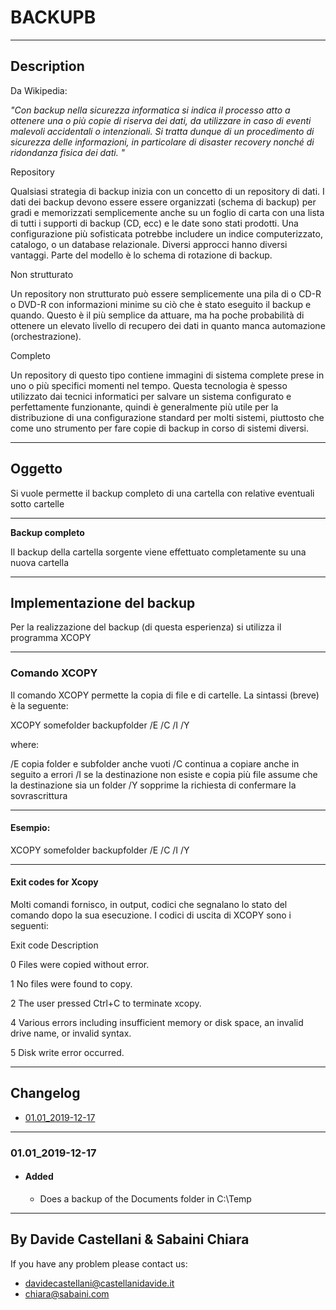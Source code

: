 # BACKUPB
---

## Description
Da Wikipedia:

*"Con backup nella sicurezza informatica si indica il processo atto a ottenere una o più copie di riserva dei dati, da utilizzare in caso di eventi malevoli accidentali o intenzionali. Si tratta dunque di un procedimento di sicurezza delle informazioni, in particolare di disaster recovery nonché di ridondanza fisica dei dati. "*

Repository

Qualsiasi strategia di backup inizia con un concetto di un repository di dati. I dati dei backup devono essere essere organizzati (schema di backup) per gradi e memorizzati semplicemente anche su un foglio di carta con una lista di tutti i supporti di backup (CD, ecc) e le date sono stati prodotti. Una configurazione più sofisticata potrebbe includere un indice computerizzato, catalogo, o un database relazionale. Diversi approcci hanno diversi vantaggi. Parte del modello è lo schema di rotazione di backup.

Non strutturato

Un repository non strutturato può essere semplicemente una pila di o CD-R o DVD-R con informazioni minime su ciò che è stato eseguito il backup e quando. Questo è il più semplice da attuare, ma ha poche probabilità di ottenere un elevato livello di recupero dei dati in quanto manca automazione (orchestrazione).

Completo

Un repository di questo tipo contiene immagini di sistema complete prese in uno o più specifici momenti nel tempo. Questa tecnologia è spesso utilizzato dai tecnici informatici per salvare un sistema configurato e perfettamente funzionante, quindi è generalmente più utile per la distribuzione di una configurazione standard per molti sistemi, piuttosto che come uno strumento per fare copie di backup in corso di sistemi diversi.

---
## Oggetto

Si vuole permette il backup completo di una cartella con relative eventuali sotto cartelle

---

**Backup completo**

Il backup della cartella sorgente viene effettuato completamente su una nuova cartella

---
## Implementazione del backup

Per la realizzazione del backup (di questa esperienza) si utilizza il programma XCOPY

---
### Comando XCOPY

Il comando XCOPY permette la copia di file e di cartelle. La sintassi (breve) è la seguente:

XCOPY somefolder backupfolder /E /C /I /Y

where:

/E copia folder e subfolder anche vuoti
/C continua a copiare anche in seguito a errori
/I se la destinazione non esiste e copia più file assume che la destinazione sia un folder
/Y sopprime la richiesta di confermare la sovrascrittura

---
#### Esempio:

XCOPY somefolder backupfolder /E /C /I /Y

---
#### Exit codes for Xcopy

Molti comandi fornisco, in output, codici che segnalano lo stato del comando dopo la sua
esecuzione.
I codici di uscita di XCOPY sono i seguenti:

Exit code Description

0 Files were copied without error.

1 No files were found to copy.

2 The user pressed Ctrl+C to terminate xcopy.

4 Various errors including insufficient memory or disk space, an invalid drive name, or invalid syntax.

5 Disk write error occurred.

---
## Changelog 
- [01.01_2019-12-17](#0101_2019-12-17)

---
### 01.01_2019-12-17
 - #### Added
	 - Does a backup of the Documents folder in C:\Temp



---
By Davide Castellani & Sabaini Chiara
---
If you have any problem please contact us:
- davidecastellani@castellanidavide.it
- chiara@sabaini.com
